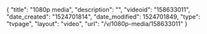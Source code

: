 {
    "title": "1080p media",
    "description": "",
    "videoid": "158633011",
    "date_created": "1524701814",
    "date_modified": 1524701849,
    "type": "tvpage",
    "layout": "video",
    "url": "\/v\/1080p-media\/158633011"
}